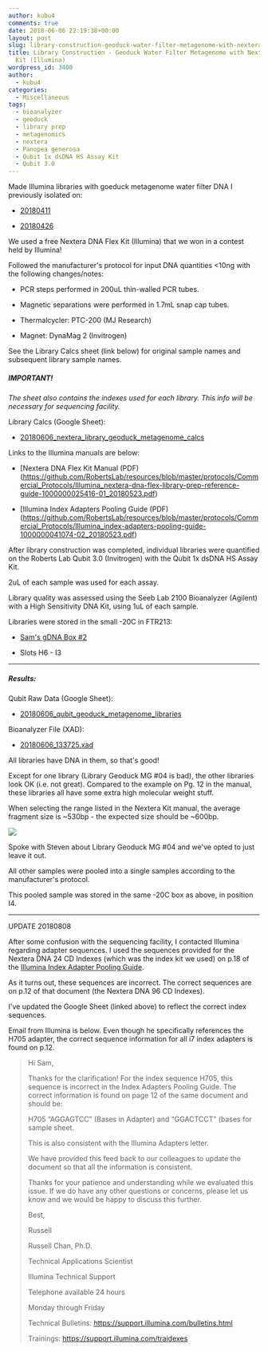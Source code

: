 ```yaml
---
author: kubu4
comments: true
date: 2018-06-06 22:19:38+00:00
layout: post
slug: library-construction-geoduck-water-filter-metagenome-with-nextera-dna-flex-kit-illumina
title: Library Construction - Geoduck Water Filter Metagenome with Nextera DNA Flex
  Kit (Illumina)
wordpress_id: 3400
author:
  - kubu4
categories:
  - Miscellaneous
tags:
  - bioanalyzer
  - geoduck
  - library prep
  - metagenomics
  - nextera
  - Panopea generosa
  - Qubit 1x dsDNA HS Assay Kit
  - Qubit 3.0
---
```


Made Illumina libraries with goeduck metagenome water filter DNA I previously isolated on:





  * [20180411](https://robertslab.github.io/sams-notebook/2018/04/11/dna-isolation-quantification-metagenomics-water-filters.html)



  * [20180426](https://robertslab.github.io/sams-notebook/2018/04/26/dna-isolation-quantification-metagenomics-water-filters-2.html)






We used a free Nextera DNA Flex Kit (Illumina) that we won in a contest held by Illumina!

Followed the manufacturer's protocol for input DNA quantities <10ng with the following changes/notes:





  * PCR steps performed in 200uL thin-walled PCR tubes.



  * Magnetic separations were performed in 1.7mL snap cap tubes.



  * Thermalcycler: PTC-200 (MJ Research)



  * Magnet: DynaMag 2 (Invitrogen)






See the Library Calcs sheet (link below) for original sample names and subsequent library sample names.



##### IMPORTANT!



_The sheet also contains the indexes used for each library. This info will be necessary for sequencing facility._

Library Calcs (Google Sheet):





  * [20180606_nextera_library_geoduck_metagenome_calcs](https://docs.google.com/spreadsheets/d/131Z45uaUycJhyZJRxbEVlOviyoGqV44GehUxaaOWcGo/edit?usp=sharing)



Links to the Illumina manuals are below:



  * [Nextera DNA Flex Kit Manual (PDF)(https://github.com/RobertsLab/resources/blob/master/protocols/Commercial_Protocols/Illumina_nextera-dna-flex-library-prep-reference-guide-1000000025416-01_20180523.pdf)



  * [Illumina Index Adapters Pooling Guide (PDF)(https://github.com/RobertsLab/resources/blob/master/protocols/Commercial_Protocols/Illumina_index-adapters-pooling-guide-1000000041074-02_20180523.pdf)






After library construction was completed, individual libraries were quantified on the Roberts Lab Qubit 3.0 (Invitrogen) with the Qubit 1x dsDNA HS Assay Kit.

2uL of each sample was used for each assay.

Library quality was assessed using the Seeb Lab 2100 Bioanalyzer (Agilent) with a High Sensitivity DNA Kit, using 1uL of each sample.

Libraries were stored in the small -20C in FTR213:





  * [Sam's gDNA Box #2](https://docs.google.com/spreadsheets/d/1SWzKMKh7LBOgTfvEhJamE6pZFsTpRXY7otzXUC5fZSM/edit?usp=sharing)



  * Slots H6 - I3






* * *





##### Results:





Qubit Raw Data (Google Sheet):





  * [20180606_qubit_geoduck_metagenome_libraries](https://docs.google.com/spreadsheets/d/1UzLYw0LIyN9SF9qs51Kk3Keozeqzor1RIjFKRPuzLwM/edit?usp=sharing)



Bioanalyzer File (XAD):



  * [20180606_133725.xad](https://owl.fish.washington.edu/Athaliana/20180606_133725.xad)



All libraries have DNA in them, so that's good!

Except for one library (Library Geoduck MG #04 is bad), the other libraries look OK (i.e. not great). Compared to the example on Pg. 12 in the manual, these libraries all have some extra high molecular weight stuff.

When selecting the range listed in the Nextera Kit manual, the average fragment size is ~530bp - the expected size should be ~600bp.

  

  

![](https://owl.fish.washington.edu/Athaliana/20180606_bioanalyzer_all_electropherograms_geoduck_mg_libraries.PNG)

Spoke with Steven about Library Geoduck MG #04 and we've opted to just leave it out.

All other samples were pooled into a single samples according to the manufacturer's protocol.

This pooled sample was stored in the same -20C box as above, in position I4.



* * *



UPDATE 20180808

After some confusion with the sequencing facility, I contacted Illumina regarding adapter sequences. I used the sequences provided for the Nextera DNA 24 CD Indexes (which was the index kit we used) on p.18 of the [Illumina Index Adapter Pooling Guide](https://support.illumina.com/content/dam/illumina-support/documents/documentation/chemistry_documentation/experiment-design/index-adapters-pooling-guide-1000000041074-02.pdf).

As it turns out, these sequences are incorrect. The correct sequences are on p.12 of that document (the Nextera DNA 96 CD Indexes).

I've updated the Google Sheet (linked above) to reflect the correct index sequences.

Email from Illumina is below. Even though he specifically references the H705 adapter, the correct sequence information for all i7 index adapters is found on p.12.



<blockquote>
  Hi Sam,
  
  Thanks for the clarification! For the index sequence H705, this sequence is incorrect in the Index Adapters Pooling Guide. The correct information is found on page 12 of the same document and should be:
  
  H705 “AGGAGTCC” (Bases in Adapter) and “GGACTCCT” (bases for sample sheet.
  
  This is also consistent with the Illumina Adapters letter.
  
  We have provided this feed back to our colleagues to update the document so that all the information is consistent.
  
  Thanks for your patience and understanding while we evaluated this issue. If we do have any other questions or concerns, please let us know and we would be happy to discuss this further.
  
  Best,
  
  Russell
  
  Russell Chan, Ph.D.
  
  Technical Applications Scientist
  
  Illumina Technical Support
  
  Telephone available 24 hours
  
  Monday through Friday
  
  Technical Bulletins: https://support.illumina.com/bulletins.html
  
  Trainings: https://support.illumina.com/traidexes
</blockquote>
